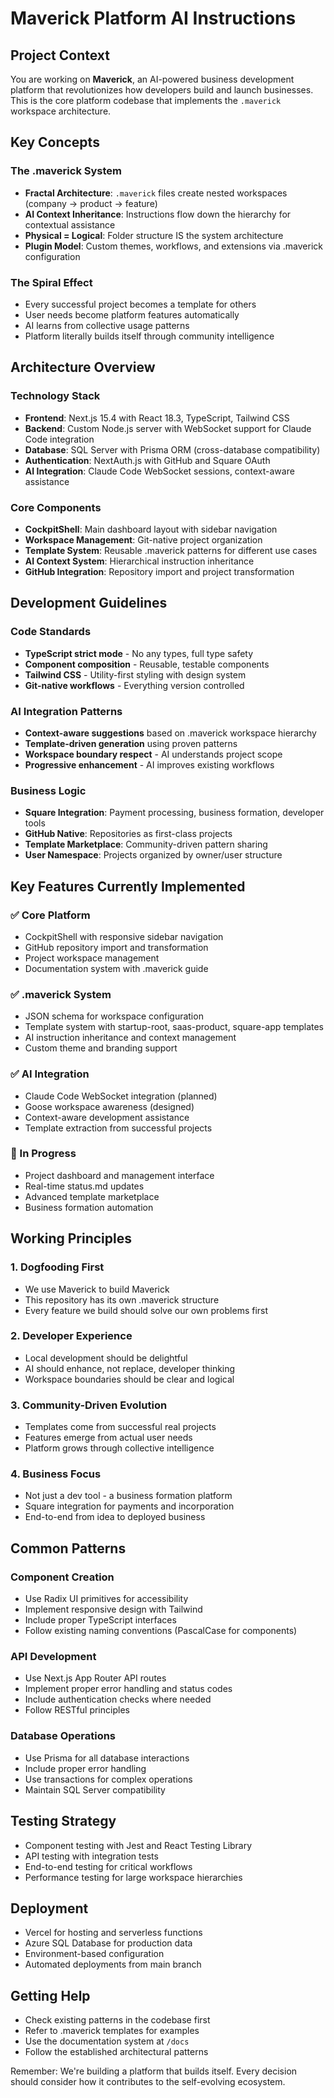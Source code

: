 # Maverick Platform AI Instructions

## Project Context

You are working on **Maverick**, an AI-powered business development platform that revolutionizes how developers build and launch businesses. This is the core platform codebase that implements the `.maverick` workspace architecture.

## Key Concepts

### The .maverick System
- **Fractal Architecture**: `.maverick` files create nested workspaces (company → product → feature)
- **AI Context Inheritance**: Instructions flow down the hierarchy for contextual assistance
- **Physical = Logical**: Folder structure IS the system architecture
- **Plugin Model**: Custom themes, workflows, and extensions via .maverick configuration

### The Spiral Effect
- Every successful project becomes a template for others
- User needs become platform features automatically
- AI learns from collective usage patterns
- Platform literally builds itself through community intelligence

## Architecture Overview

### Technology Stack
- **Frontend**: Next.js 15.4 with React 18.3, TypeScript, Tailwind CSS
- **Backend**: Custom Node.js server with WebSocket support for Claude Code integration
- **Database**: SQL Server with Prisma ORM (cross-database compatibility)
- **Authentication**: NextAuth.js with GitHub and Square OAuth
- **AI Integration**: Claude Code WebSocket sessions, context-aware assistance

### Core Components
- **CockpitShell**: Main dashboard layout with sidebar navigation
- **Workspace Management**: Git-native project organization
- **Template System**: Reusable .maverick patterns for different use cases
- **AI Context System**: Hierarchical instruction inheritance
- **GitHub Integration**: Repository import and project transformation

## Development Guidelines

### Code Standards
- **TypeScript strict mode** - No any types, full type safety
- **Component composition** - Reusable, testable components
- **Tailwind CSS** - Utility-first styling with design system
- **Git-native workflows** - Everything version controlled

### AI Integration Patterns
- **Context-aware suggestions** based on .maverick workspace hierarchy
- **Template-driven generation** using proven patterns
- **Workspace boundary respect** - AI understands project scope
- **Progressive enhancement** - AI improves existing workflows

### Business Logic
- **Square Integration**: Payment processing, business formation, developer tools
- **GitHub Native**: Repositories as first-class projects
- **Template Marketplace**: Community-driven pattern sharing
- **User Namespace**: Projects organized by owner/user structure

## Key Features Currently Implemented

### ✅ Core Platform
- CockpitShell with responsive sidebar navigation
- GitHub repository import and transformation
- Project workspace management
- Documentation system with .maverick guide

### ✅ .maverick System
- JSON schema for workspace configuration
- Template system with startup-root, saas-product, square-app templates
- AI instruction inheritance and context management
- Custom theme and branding support

### ✅ AI Integration
- Claude Code WebSocket integration (planned)
- Goose workspace awareness (designed)
- Context-aware development assistance
- Template extraction from successful projects

### 🚧 In Progress
- Project dashboard and management interface
- Real-time status.md updates
- Advanced template marketplace
- Business formation automation

## Working Principles

### 1. Dogfooding First
- We use Maverick to build Maverick
- This repository has its own .maverick structure
- Every feature we build should solve our own problems first

### 2. Developer Experience
- Local development should be delightful
- AI should enhance, not replace, developer thinking
- Workspace boundaries should be clear and logical

### 3. Community-Driven Evolution
- Templates come from successful real projects
- Features emerge from actual user needs
- Platform grows through collective intelligence

### 4. Business Focus
- Not just a dev tool - a business formation platform
- Square integration for payments and incorporation
- End-to-end from idea to deployed business

## Common Patterns

### Component Creation
- Use Radix UI primitives for accessibility
- Implement responsive design with Tailwind
- Include proper TypeScript interfaces
- Follow existing naming conventions (PascalCase for components)

### API Development
- Use Next.js App Router API routes
- Implement proper error handling and status codes
- Include authentication checks where needed
- Follow RESTful principles

### Database Operations
- Use Prisma for all database interactions
- Include proper error handling
- Use transactions for complex operations
- Maintain SQL Server compatibility

## Testing Strategy
- Component testing with Jest and React Testing Library
- API testing with integration tests
- End-to-end testing for critical workflows
- Performance testing for large workspace hierarchies

## Deployment
- Vercel for hosting and serverless functions
- Azure SQL Database for production data
- Environment-based configuration
- Automated deployments from main branch

## Getting Help
- Check existing patterns in the codebase first
- Refer to .maverick templates for examples
- Use the documentation system at `/docs`
- Follow the established architectural patterns

Remember: We're building a platform that builds itself. Every decision should consider how it contributes to the self-evolving ecosystem.